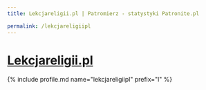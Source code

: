 ```yaml
---
title: Lekcjareligii.pl | Patromierz - statystyki Patronite.pl

permalink: /lekcjareligiipl
---
```


# [Lekcjareligii.pl](https://patronite.pl/lekcjareligiipl)

{% include profile.md name="lekcjareligiipl" prefix="l" %}
